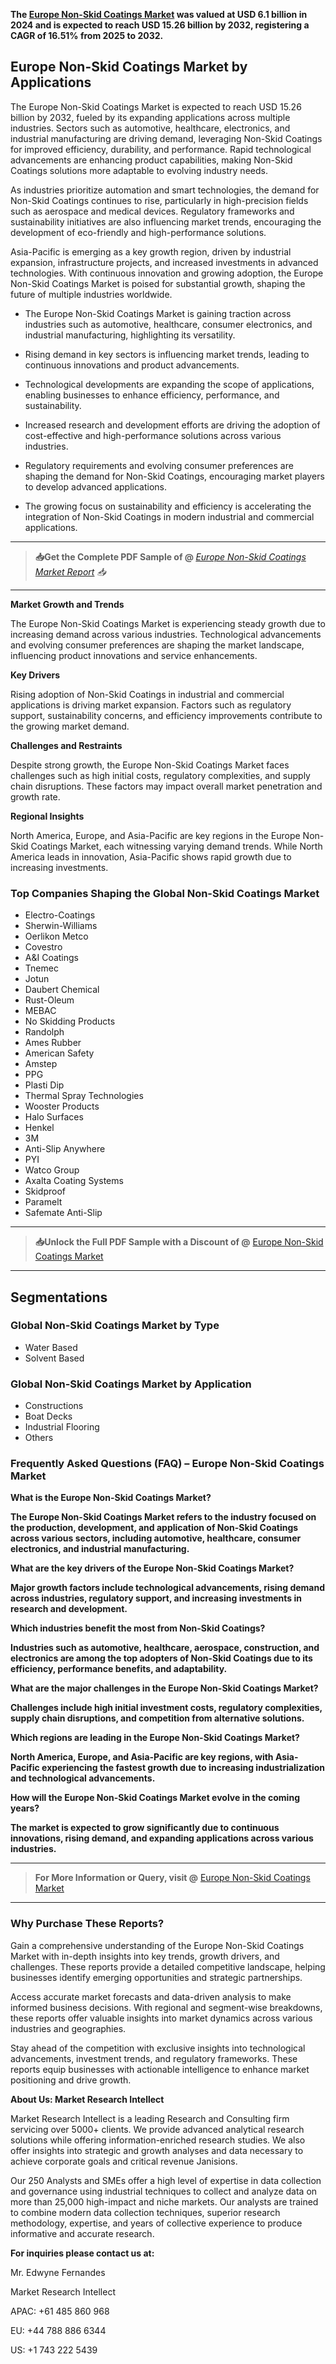 <p><strong>The <a href="https://www.marketresearchintellect.com/download-sample/?rid=953670&amp;utm_source=Pulse-April-Europe&amp;utm_medium=852">Europe Non-Skid Coatings Market</a> was valued at USD 6.1 billion in 2024 and is expected to reach USD 15.26 billion by 2032, registering a CAGR of 16.51% from 2025 to 2032.</strong></p><h2>Europe Non-Skid Coatings Market by Applications&nbsp;</h2><p><p>The Europe Non-Skid Coatings Market is expected to reach USD 15.26 billion by 2032, fueled by its expanding applications across multiple industries. Sectors such as automotive, healthcare, electronics, and industrial manufacturing are driving demand, leveraging Non-Skid Coatings for improved efficiency, durability, and performance. Rapid technological advancements are enhancing product capabilities, making Non-Skid Coatings solutions more adaptable to evolving industry needs.</p><p>As industries prioritize automation and smart technologies, the demand for Non-Skid Coatings continues to rise, particularly in high-precision fields such as aerospace and medical devices. Regulatory frameworks and sustainability initiatives are also influencing market trends, encouraging the development of eco-friendly and high-performance solutions.</p><p>Asia-Pacific is emerging as a key growth region, driven by industrial expansion, infrastructure projects, and increased investments in advanced technologies. With continuous innovation and growing adoption, the Europe Non-Skid Coatings Market is poised for substantial growth, shaping the future of multiple industries worldwide.</p></p><ul><li><p>The Europe Non-Skid Coatings Market is gaining traction across industries such as automotive, healthcare, consumer electronics, and industrial manufacturing, highlighting its versatility.</p></li><li><p>Rising demand in key sectors is influencing market trends, leading to continuous innovations and product advancements.</p></li><li><p>Technological developments are expanding the scope of applications, enabling businesses to enhance efficiency, performance, and sustainability.</p></li><li><p>Increased research and development efforts are driving the adoption of cost-effective and high-performance solutions across various industries.</p></li><li><p>Regulatory requirements and evolving consumer preferences are shaping the demand for Non-Skid Coatings, encouraging market players to develop advanced applications.</p></li><li><p>The growing focus on sustainability and efficiency is accelerating the integration of Non-Skid Coatings in modern industrial and commercial applications.</p></li></ul><hr /><blockquote><p><strong><span class="font-[700]">📥Get the Complete PDF Sample of @ </span></strong><em><span class="font-[700]"><a href="https://www.marketresearchintellect.com/download-sample/?rid=953670&amp;utm_source=Pulse-April-Europe&amp;utm_medium=852" target="_blank" data-tracking-control-name="article-ssr-frontend-pulse_little-text-block" data-tracking-will-navigate="" data-test-link="">Europe Non-Skid Coatings Market Report</a>&nbsp;📥</span></em></p></blockquote><hr /><p class="" data-start="77" data-end="360"><strong data-start="77" data-end="105">Market Growth and Trends</strong></p><p class="" data-start="77" data-end="360">The Europe Non-Skid Coatings Market is experiencing steady growth due to increasing demand across various industries. Technological advancements and evolving consumer preferences are shaping the market landscape, influencing product innovations and service enhancements.</p><p class="" data-start="362" data-end="606"><strong data-start="362" data-end="377">Key Drivers</strong></p><p class="" data-start="362" data-end="606">Rising adoption of Non-Skid Coatings in industrial and commercial applications is driving market expansion. Factors such as regulatory support, sustainability concerns, and efficiency improvements contribute to the growing market demand.</p><p class="" data-start="608" data-end="849"><strong data-start="608" data-end="637">Challenges and Restraints</strong></p><p class="" data-start="608" data-end="849">Despite strong growth, the Europe Non-Skid Coatings Market faces challenges such as high initial costs, regulatory complexities, and supply chain disruptions. These factors may impact overall market penetration and growth rate.</p><p class="" data-start="851" data-end="1095"><strong data-start="851" data-end="872">Regional Insights</strong></p><p class="" data-start="851" data-end="1095">North America, Europe, and Asia-Pacific are key regions in the Europe Non-Skid Coatings Market, each witnessing varying demand trends. While North America leads in innovation, Asia-Pacific shows rapid growth due to increasing investments.</p><p><h3>Top Companies Shaping the Global Non-Skid Coatings Market </h3><ul><li>Electro-Coatings</li><li>Sherwin-Williams</li><li>Oerlikon Metco</li><li>Covestro</li><li>A&I Coatings</li><li>Tnemec</li><li>Jotun</li><li>Daubert Chemical</li><li>Rust-Oleum</li><li>MEBAC</li><li>No Skidding Products</li><li>Randolph</li><li>Ames Rubber</li><li>American Safety</li><li>Amstep</li><li>PPG</li><li>Plasti Dip</li><li>Thermal Spray Technologies</li><li>Wooster Products</li><li>Halo Surfaces</li><li>Henkel</li><li>3M</li><li>Anti-Slip Anywhere</li><li>PYI</li><li>Watco Group</li><li>Axalta Coating Systems</li><li>Skidproof</li><li>Paramelt</li><li>Safemate Anti-Slip</li></ul></p><hr /><blockquote><p><strong>📥Unlock the Full PDF Sample with a Discount of @</strong> <a href="https://www.marketresearchintellect.com/ask-for-discount/?rid=953670&amp;utm_source=Pulse-April-Europe&amp;utm_medium=852">Europe Non-Skid Coatings Market</a></p></blockquote><hr /><p><h2>Segmentations</h2><h3>Global Non-Skid Coatings Market by Type</h3><ul><li>Water Based</li><li>Solvent Based</li></ul><h3>Global Non-Skid Coatings Market by Application</h3><ul><li>Constructions</li><li>Boat Decks</li><li>Industrial Flooring</li><li>Others</li></ul></p><h3><strong>Frequently Asked Questions (FAQ) &ndash; Europe Non-Skid Coatings Market</strong></h3><p><strong>What is the Europe Non-Skid Coatings Market?</strong></p><p><strong>The Europe Non-Skid Coatings Market refers to the industry focused on the production, development, and application of Non-Skid Coatings across various sectors, including automotive, healthcare, consumer electronics, and industrial manufacturing.</strong></p><p><strong>What are the key drivers of the Europe Non-Skid Coatings Market?</strong></p><p><strong>Major growth factors include technological advancements, rising demand across industries, regulatory support, and increasing investments in research and development.</strong></p><p><strong>Which industries benefit the most from Non-Skid Coatings?</strong></p><p><strong>Industries such as automotive, healthcare, aerospace, construction, and electronics are among the top adopters of Non-Skid Coatings due to its efficiency, performance benefits, and adaptability.</strong></p><p><strong>What are the major challenges in the Europe Non-Skid Coatings Market?</strong></p><p><strong>Challenges include high initial investment costs, regulatory complexities, supply chain disruptions, and competition from alternative solutions.</strong></p><p><strong>Which regions are leading in the Europe Non-Skid Coatings Market?</strong></p><p><strong>North America, Europe, and Asia-Pacific are key regions, with Asia-Pacific experiencing the fastest growth due to increasing industrialization and technological advancements.</strong></p><p><strong>How will the Europe Non-Skid Coatings Market evolve in the coming years?</strong></p><p><strong>The market is expected to grow significantly due to continuous innovations, rising demand, and expanding applications across various industries.</strong></p><hr /><blockquote><p><span class="font-[700]"><strong>For More Information or Query, visit&nbsp;@</strong>&nbsp;</span><span class="font-[700]"><a href="https://www.marketresearchintellect.com/product/global-non-skid-coatings-market/?utm_source=Linkedin&utm_medium=852" target="_blank" data-tracking-control-name="article-ssr-frontend-pulse_little-text-block" data-tracking-will-navigate="" data-test-link="">Europe Non-Skid Coatings Market</a></span></p></blockquote><hr /><h3><strong data-start="0" data-end="31">Why Purchase These Reports?</strong></h3><p class="" data-start="35" data-end="297">Gain a comprehensive understanding of the Europe Non-Skid Coatings Market with in-depth insights into key trends, growth drivers, and challenges. These reports provide a detailed competitive landscape, helping businesses identify emerging opportunities and strategic partnerships.</p><p class="" data-start="299" data-end="540">Access accurate market forecasts and data-driven analysis to make informed business decisions. With regional and segment-wise breakdowns, these reports offer valuable insights into market dynamics across various industries and geographies.</p><p class="" data-start="542" data-end="784">Stay ahead of the competition with exclusive insights into technological advancements, investment trends, and regulatory frameworks. These reports equip businesses with actionable intelligence to enhance market positioning and drive growth.</p><p><strong><span class="font-[700]">About Us: Market Research Intellect</span></strong></p><p><span class="">Market Research Intellect is a leading Research and Consulting firm servicing over 5000+ clients. We provide advanced analytical research solutions while offering information-enriched research studies.&nbsp;</span>We also offer insights into strategic and growth analyses and data necessary to achieve corporate goals and critical revenue Janisions.</p><p><span class="">Our 250 Analysts and SMEs offer a high level of expertise in data collection and governance using industrial techniques to collect and analyze data on more than 25,000 high-impact and niche markets. Our analysts are trained to combine modern data collection techniques, superior research methodology, expertise, and years of collective experience to produce informative and accurate research.</span></p><p><strong>For inquiries please contact us at:</strong></p><p>Mr. Edwyne Fernandes</p><p>Market Research Intellect</p><p>APAC: +61 485 860 968</p><p>EU: +44 788 886 6344</p><p>US: +1 743 222 5439</p>